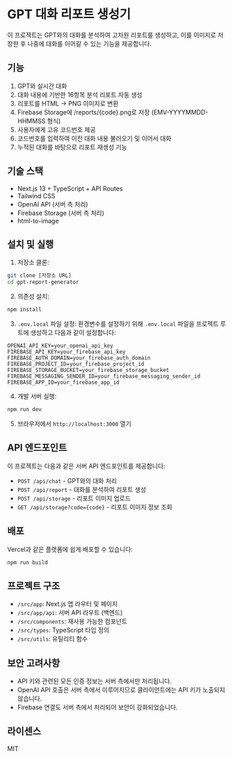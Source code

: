# GPT 대화 리포트 생성기

이 프로젝트는 GPT와의 대화를 분석하여 고차원 리포트를 생성하고, 이를 이미지로 저장한 후 나중에 대화를 이어갈 수 있는 기능을 제공합니다.

## 기능

1. GPT와 실시간 대화
2. 대화 내용에 기반한 16항목 분석 리포트 자동 생성
3. 리포트를 HTML → PNG 이미지로 변환
4. Firebase Storage에 /reports/{code}.png로 저장 (EMV-YYYYMMDD-HHMMSS 형식)
5. 사용자에게 고유 코드번호 제공
6. 코드번호를 입력하여 이전 대화 내용 불러오기 및 이어서 대화
7. 누적된 대화를 바탕으로 리포트 재생성 기능

## 기술 스택

- Next.js 13 + TypeScript + API Routes
- Tailwind CSS
- OpenAI API (서버 측 처리)
- Firebase Storage (서버 측 처리)
- html-to-image

## 설치 및 실행

1. 저장소 클론:
```bash
git clone [저장소 URL]
cd gpt-report-generator
```

2. 의존성 설치:
```bash
npm install
```

3. `.env.local` 파일 설정:
환경변수를 설정하기 위해 `.env.local` 파일을 프로젝트 루트에 생성하고 다음과 같이 설정합니다:

```
OPENAI_API_KEY=your_openai_api_key
FIREBASE_API_KEY=your_firebase_api_key
FIREBASE_AUTH_DOMAIN=your_firebase_auth_domain
FIREBASE_PROJECT_ID=your_firebase_project_id
FIREBASE_STORAGE_BUCKET=your_firebase_storage_bucket
FIREBASE_MESSAGING_SENDER_ID=your_firebase_messaging_sender_id
FIREBASE_APP_ID=your_firebase_app_id
```

4. 개발 서버 실행:
```bash
npm run dev
```

5. 브라우저에서 `http://localhost:3000` 열기

## API 엔드포인트

이 프로젝트는 다음과 같은 서버 API 엔드포인트를 제공합니다:

- `POST /api/chat` - GPT와의 대화 처리
- `POST /api/report` - 대화를 분석하여 리포트 생성
- `POST /api/storage` - 리포트 이미지 업로드
- `GET /api/storage?code={code}` - 리포트 이미지 정보 조회

## 배포

Vercel과 같은 플랫폼에 쉽게 배포할 수 있습니다:

```bash
npm run build
```

## 프로젝트 구조

- `/src/app`: Next.js 앱 라우터 및 페이지
- `/src/app/api`: 서버 API 라우트 (백엔드)
- `/src/components`: 재사용 가능한 컴포넌트
- `/src/types`: TypeScript 타입 정의
- `/src/utils`: 유틸리티 함수

## 보안 고려사항

- API 키와 관련된 모든 인증 정보는 서버 측에서만 처리됩니다.
- OpenAI API 호출은 서버 측에서 이루어지므로 클라이언트에는 API 키가 노출되지 않습니다.
- Firebase 연결도 서버 측에서 처리되어 보안이 강화되었습니다.

## 라이센스

MIT
